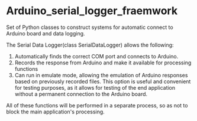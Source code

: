 # Arduino_serial_logger_fraemwork
Set of Python classes to construct systems for automatic connect to Arduino board and data logging.

The Serial Data Logger(class SerialDataLogger)    allows the following:

1) Automatically finds the correct COM port and connects to Arduino.
2) Records the response from Arduino and make it available for processing functions
3) Can run in emulate mode, allowing the emulation of Arduino responses based on previously recorded files.
This option is useful and convenient for testing purposes, as it allows for testing of the end application without a permanent connection to the Arduino board.


All of these functions will be performed in a separate process, so as not to block the main application's processing.

<img source="img/exmp_0.png" align = center>

